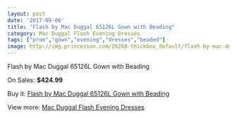```yaml
---
layout: post
date: '2017-09-06'
title: "Flash by Mac Duggal 65126L Gown with Beading"
category: Mac Duggal Flash Evening Dresses
tags: ["prom","gown","evening","dresses","beaded"]
image: http://img.princessan.com/26288-thickbox_default/flash-by-mac-duggal-65126l-gown-with-beading.jpg
---
```

Flash by Mac Duggal 65126L Gown with Beading

On Sales: **$424.99**
<a href="https://www.princessan.com/en/12082-flash-by-mac-duggal-65126l-gown-with-beading.html"><amp-img layout="responsive" width="600" height="600" src="//img.princessan.com/26288-thickbox_default/flash-by-mac-duggal-65126l-gown-with-beading.jpg" alt="Flash by Mac Duggal 65126L Gown with Beading 0" /></a>
<a href="https://www.princessan.com/en/12082-flash-by-mac-duggal-65126l-gown-with-beading.html"><amp-img layout="responsive" width="600" height="600" src="//img.princessan.com/26290-thickbox_default/flash-by-mac-duggal-65126l-gown-with-beading.jpg" alt="Flash by Mac Duggal 65126L Gown with Beading 1" /></a>
<a href="https://www.princessan.com/en/12082-flash-by-mac-duggal-65126l-gown-with-beading.html"><amp-img layout="responsive" width="600" height="600" src="//img.princessan.com/26289-thickbox_default/flash-by-mac-duggal-65126l-gown-with-beading.jpg" alt="Flash by Mac Duggal 65126L Gown with Beading 2" /></a>

Buy it: [Flash by Mac Duggal 65126L Gown with Beading](https://www.princessan.com/en/12082-flash-by-mac-duggal-65126l-gown-with-beading.html "Flash by Mac Duggal 65126L Gown with Beading")

View more: [Mac Duggal Flash Evening Dresses](https://www.princessan.com/en/86- "Mac Duggal Flash Evening Dresses")